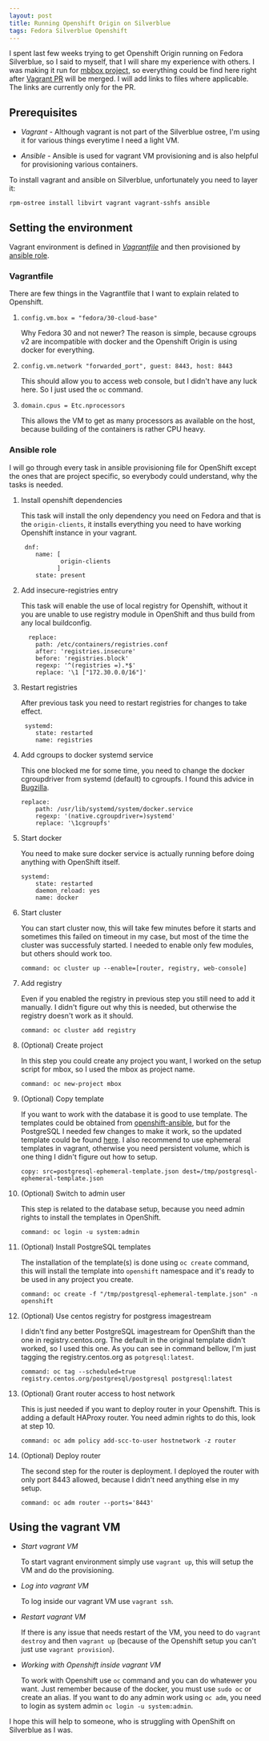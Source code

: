 ```yaml
---
layout: post
title: Running Openshift Origin on Silverblue
tags: Fedora Silverblue Openshift
---
```


I spent last few weeks trying to get Openshift Origin running on Fedora Silverblue, so I said to myself, that I will share my experience with others. I was making it run for [mbbox project](https://github.com/fedora-infra/mbbox), so everything could be find here right after [Vagrant PR](https://github.com/fedora-infra/mbbox/pull/1) will be merged. I will add links to files where applicable. The links are currently only for the PR.

## Prerequisites

* *Vagrant* - Although vagrant is not part of the Silverblue ostree, I'm using it for various things everytime I need a light VM.

* *Ansible* - Ansible is used for vagrant VM provisioning and is also helpful for provisioning various containers.

To install vagrant and ansible on Silverblue, unfortunately you need to layer it:

`rpm-ostree install libvirt vagrant vagrant-sshfs ansible`

## Setting the environment
Vagrant environment is defined in [*Vagrantfile*](https://github.com/fedora-infra/mbbox/blob/08ee9ca747b455b894a576a40e4c042ac7bd08b8/Vagrantfile) and then provisioned by [ansible role](https://github.com/fedora-infra/mbbox/blob/08ee9ca747b455b894a576a40e4c042ac7bd08b8/ansible/roles/mbbox-dev/tasks/openshift.yml).

### Vagrantfile
There are few things in the Vagrantfile that I want to explain related to Openshift.

1. `config.vm.box = "fedora/30-cloud-base"`

   Why Fedora 30 and not newer? The reason is simple, because cgroups v2 are incompatible with docker and the Openshift Origin is using docker for everything.

2. `config.vm.network "forwarded_port", guest: 8443, host: 8443`

   This should allow you to access web console, but I didn't have any luck here. So I just used the `oc` command.

3. `domain.cpus = Etc.nprocessors`

   This allows the VM to get as many processors as available on the host, because building of the containers is rather CPU heavy.

### Ansible role
I will go through every task in ansible provisioning file for OpenShift except the ones that are project specific, so everybody could understand, why the tasks is needed.

1. Install openshift dependencies

   This task will install the only dependency you need on Fedora and that is the `origin-clients`, it installs everything you need to have working Openshift instance in your vagrant.  
   
   ```
    dnf:
       name: [
              origin-clients
             ]
       state: present
   ```

2. Add insecure-registries entry

   This task will enable the use of local registry for Openshift, without it you are unable to use registry module in OpenShift and thus build from any local buildconfig.  

   ```
     replace:
       path: /etc/containers/registries.conf
       after: 'registries.insecure'
       before: 'registries.block'
       regexp: '^(registries =).*$'
       replace: '\1 ["172.30.0.0/16"]'
   ```

3. Restart registries

   After previous task you need to restart registries for changes to take effect.  
   
   ```
    systemd:
       state: restarted
       name: registries
   ```

4. Add cgroups to docker systemd service

   This one blocked me for some time, you need to change the docker cgroupdriver from systemd (default) to cgroupfs. I found this advice in [Bugzilla](https://bugzilla.redhat.com/show_bug.cgi?id=1558425).  
   
   ```
   replace:
       path: /usr/lib/systemd/system/docker.service
       regexp: '(native.cgroupdriver=)systemd'
       replace: '\1cgroupfs'
   ```

5. Start docker

   You need to make sure docker service is actually running before doing anything with OpenShift itself.  
   
   ```
   systemd:
       state: restarted
       daemon_reload: yes
       name: docker
   ```

6. Start cluster

   You can start cluster now, this will take few minutes before it starts and sometimes this failed on timeout in my case, but most of the time the cluster was successfuly started. I needed to enable only few modules, but others should work too.  
   
   ```
   command: oc cluster up --enable=[router, registry, web-console]
   ```

7. Add registry

   Even if you enabled the registry in previous step you still need to add it manually. I didn't figure out why this is needed, but otherwise the registry doesn't work as it should.  
   
   ```
   command: oc cluster add registry
   ```

8. (Optional) Create project

   In this step you could create any project you want, I worked on the setup script for mbox, so I used the mbox as project name.  
   
   ```
   command: oc new-project mbox
   ```

9. (Optional) Copy template

   If you want to work with the database it is good to use template. The templates could be obtained from [openshift-ansible](https://github.com/openshift/openshift-ansible/tree/release-3.11/roles/openshift_examples/files/examples/x86_64/db-templates), but for the PostgreSQL I needed few changes to make it work, so the updated template could be found [here](https://github.com/fedora-infra/mbbox/blob/08ee9ca747b455b894a576a40e4c042ac7bd08b8/ansible/roles/mbbox-dev/files/postgresql-ephemeral-template.json). I also recommend to use ephemeral templates in vagrant, otherwise you need persistent volume, which is one thing I didn't figure out how to setup.  
   
   ```
   copy: src=postgresql-ephemeral-template.json dest=/tmp/postgresql-ephemeral-template.json
   ```

10. (Optional) Switch to admin user

    This step is related to the database setup, because you need admin rights to install the templates in OpenShift.  

    ```
    command: oc login -u system:admin
    ```

11. (Optional) Install PostgreSQL templates

    The installation of the template(s) is done using `oc create` command, this will install the template into `openshift` namespace and it's ready to be used in any project you create.  
    
    ```
    command: oc create -f "/tmp/postgresql-ephemeral-template.json" -n openshift
    ```

12. (Optional) Use centos registry for postgress imagestream

    I didn't find any better PostgreSQL imagestream for OpenShift than the one in registry.centos.org. The default in the original template didn't worked, so I used this one. As you can see in command bellow, I'm just tagging the registry.centos.org as `potgresql:latest`.  
    
    ```
    command: oc tag --scheduled=true registry.centos.org/postgresql/postgresql postgresql:latest
    ```

13. (Optional) Grant router access to host network

    This is just needed if you want to deploy router in your Openshift. This is adding a default HAProxy router. You need admin rights to do this, look at step 10.  
    
    ```
    command: oc adm policy add-scc-to-user hostnetwork -z router
    ```

14. (Optional) Deploy router

    The second step for the router is deployment. I deployed the router with only port 8443 allowed, because I didn't need anything else in my setup.  
    
    ```
    command: oc adm router --ports='8443'
    ```

## Using the vagrant VM

* *Start vagrant VM*

  To start vagrant environment simply use `vagrant up`, this will setup the VM and do the provisioning.

* *Log into vagrant VM*

  To log inside our vagrant VM use `vagrant ssh`.

* *Restart vagrant VM*

  If there is any issue that needs restart of the VM, you need to do `vagrant destroy` and then `vagrant up` (because of the Openshift setup you can't just use `vagrant provision`).

* *Working with Openshift inside vagrant VM*

  To work with Openshift use `oc` command and you can do whatewer you want. Just remember because of the docker, you must use `sudo oc` or create an alias. If you want to do any admin work using `oc adm`, you need to login as system admin `oc login -u system:admin`.

I hope this will help to someone, who is struggling with OpenShift on Silverblue as I was.

